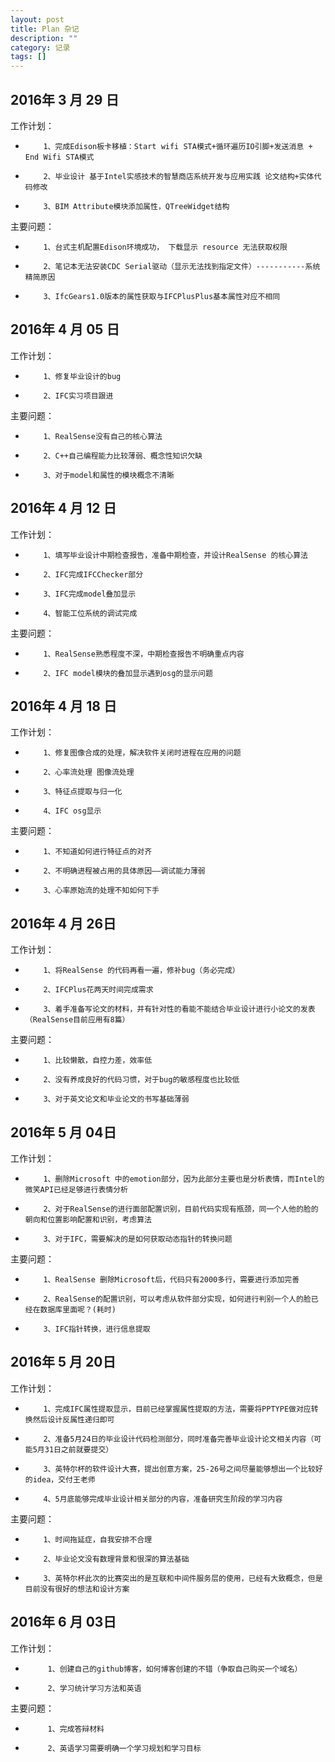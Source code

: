 ```yaml
---
layout: post
title: Plan 杂记
description: ""
category: 记录
tags: []
---
```


## 2016年 3 月 29 日
工作计划：
-         1、完成Edison板卡移植：Start wifi STA模式+循环遍历IO引脚+发送消息 + End Wifi STA模式
-         2、毕业设计 基于Intel实感技术的智慧商店系统开发与应用实践 论文结构+实体代码修改
-         3、BIM Attribute模块添加属性，QTreeWidget结构

主要问题：
-         1、台式主机配置Edison环境成功， 下载显示 resource 无法获取权限
-         2、笔记本无法安装CDC Serial驱动（显示无法找到指定文件）-----------系统精简原因
-         3、IfcGears1.0版本的属性获取与IFCPlusPlus基本属性对应不相同

## 2016年 4 月 05 日
工作计划：
-         1、修复毕业设计的bug
-         2、IFC实习项目跟进
主要问题：
-         1、RealSense没有自己的核心算法
-         2、C++自己编程能力比较薄弱、概念性知识欠缺
-         3、对于model和属性的模块概念不清晰

## 2016年 4 月 12 日
工作计划：
-         1、填写毕业设计中期检查报告，准备中期检查，并设计RealSense 的核心算法
-         2、IFC完成IFCChecker部分
-         3、IFC完成model叠加显示
-         4、智能工位系统的调试完成
主要问题：
-         1、RealSense熟悉程度不深，中期检查报告不明确重点内容
-         2、IFC model模块的叠加显示遇到osg的显示问题

## 2016年 4 月 18 日
工作计划：
-         1、修复图像合成的处理，解决软件关闭时进程在应用的问题
-         2、心率流处理 图像流处理
-         3、特征点提取与归一化
-         4、IFC osg显示
主要问题：
-         1、不知道如何进行特征点的对齐
-         2、不明确进程被占用的具体原因——调试能力薄弱
-         3、心率原始流的处理不知如何下手

## 2016年 4 月 26日
工作计划：
-         1、将RealSense 的代码再看一遍，修补bug（务必完成）
-         2、IFCPlus花两天时间完成需求
-         3、着手准备写论文的材料，并有针对性的看能不能结合毕业设计进行小论文的发表（RealSense目前应用有8篇）
主要问题：
-         1、比较懒散，自控力差，效率低
-         2、没有养成良好的代码习惯，对于bug的敏感程度也比较低
-         3、对于英文论文和毕业论文的书写基础薄弱

## 2016年 5 月 04日
工作计划：
-         1、删除Microsoft 中的emotion部分，因为此部分主要也是分析表情，而Intel的微笑API已经足够进行表情分析
-         2、对于RealSense的进行面部配置识别，目前代码实现有瓶颈，同一个人他的脸的朝向和位置影响配置和识别，考虑算法
-         3、对于IFC，需要解决的是如何获取动态指针的转换问题
主要问题：
-         1、RealSense 删除Microsoft后，代码只有2000多行，需要进行添加完善
-         2、RealSense的配置识别，可以考虑从软件部分实现，如何进行判别一个人的脸已经在数据库里面呢？(耗时)
-         3、IFC指针转换，进行信息提取

## 2016年 5 月 20日
工作计划：
-         1、完成IFC属性提取显示，目前已经掌握属性提取的方法，需要将PPTYPE做对应转换然后设计反属性递归即可
-         2、准备5月24日的毕业设计代码检测部分，同时准备完善毕业设计论文相关内容（可能5月31日之前就要提交）
-         3、英特尔杯的软件设计大赛，提出创意方案，25-26号之间尽量能够想出一个比较好的idea，交付王老师
-         4、5月底能够完成毕业设计相关部分的内容，准备研究生阶段的学习内容
主要问题：
-         1、时间拖延症，自我安排不合理
-         2、毕业论文没有数理背景和很深的算法基础
-         3、英特尔杯此次的比赛突出的是互联和中间件服务层的使用，已经有大致概念，但是目前没有很好的想法和设计方案


## 2016年 6 月 03日
工作计划：
-          1、创建自己的github博客，如何博客创建的不错（争取自己购买一个域名）
-          2、学习统计学习方法和英语
主要问题：
-          1、完成答辩材料
-          2、英语学习需要明确一个学习规划和学习目标

